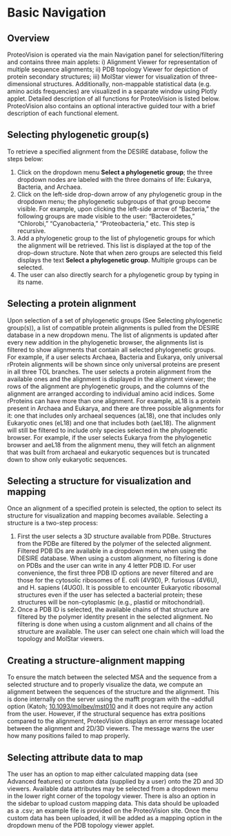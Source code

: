 # Basic Navigation 

## Overview
ProteoVision is operated via the main Navigation panel for selection/filtering and contains three main applets: i) Alignment Viewer for representation of multiple sequence alignments; ii) PDB topology Viewer for depiction of protein secondary structures; iii) MolStar viewer for visualization of three-dimensional structures. Additionally, non-mappable statistical data (e.g. amino acids frequencies) are visualized in a separate window using Plotly applet. Detailed description of all functions for ProteoVision is listed below. ProteoVision also contains an optional interactive guided tour with a brief description of each functional element.

## Selecting phylogenetic group(s) 
To retrieve a specified alignment from the DESIRE database, follow the steps below: 

1. Click on the dropdown menu **Select a phylogenetic group**; the three dropdown nodes are labeled with the three domains of life: Eukarya, Bacteria, and Archaea.
2. Click on the left-side drop-down arrow of any phylogenetic group in the dropdown menu; the phylogenetic subgroups of that group become visible. For example, upon clicking the left-side arrow of “Bacteria,” the following groups are made visible to the user: “Bacteroidetes,” “Chlorobi,” “Cyanobacteria,” “Proteobacteria,” etc. This step is recursive.
3. Add a phylogenetic group to the list of phylogenetic groups for which the alignment will be retrieved. This list is displayed at the top of the drop-down structure. Note that when zero groups are selected this field displays the text **Select a phylogenetic group**. Multiple groups can be selected.
4. The user can also directly search for a phylogenetic group by typing in its name.

## Selecting a protein alignment
Upon selection of a set of phylogenetic groups (See Selecting phylogenetic group(s)), a list of compatible protein alignments is pulled from the DESIRE database in a new dropdown menu. The list of alignments is updated after every new addition in the phylogenetic browser, the alignments list is filtered to show alignments that contain all selected phylogenetic groups. For example, if a user selects Archaea, Bacteria and Eukarya, only universal rProtein alignments will be shown since only universal proteins are present in all three TOL branches. The user selects a protein alignment from the available ones and the alignment is displayed in the alignment viewer; the rows of the alignment are phylogenetic groups, and the columns of the alignment are arranged according to individual amino acid indices. 
Some rProteins can have more than one alignment. For example, aL18 is a protein present in Archaea and Eukarya, and there are three possible alignments for it: one that includes only archaeal sequences (aL18), one that includes only Eukaryotic ones (eL18) and one that includes both (aeL18). The alignment will still be filtered to include only species selected in the phylogenetic browser. For example, if the user selects Eukarya from the phylogenetic browser and aeL18 from the alignment menu, they will fetch an alignment that was built from archaeal and eukaryotic sequences but is truncated down to show only eukaryotic sequences.

## Selecting a structure for visualization and mapping
Once an alignment of a specified protein is selected, the option to select its structure for visualization and mapping becomes available. Selecting a structure is a two-step process:

1. First the user selects a 3D structure available from PDBe. Structures from the PDBe are filtered by the polymer of the selected alignment. Filtered PDB IDs are available in a dropdown menu when using the DESIRE database. When using a custom alignment, no filtering is done on PDBs and the user can write in any 4 letter PDB ID. For user convenience, the first three PDB ID options are never filtered and are those for the cytosolic ribosomes of E. coli (4V9D), P. furiosus (4V6U), and H. sapiens (4UG0). It is possible to encounter Eukaryotic ribosomal structures even if the user has selected a bacterial protein; these structures will be non-cytoplasmic (e.g., plastid or mitochondrial).
2. Once a PDB ID is selected, the available chains of that structure are filtered by the polymer identity present in the selected alignment. No filtering is done when using a custom alignment and all chains of the structure are available. The user can select one chain which will load the topology and MolStar viewers. 

## Creating a structure-alignment mapping
To ensure the match between the selected MSA and the sequence from a selected structure and to properly visualize the data, we compute an alignment between the sequences of the structure and the alignment. This is done internally on the server using the mafft program with the –addfull option (Katoh; [10.1093/molbev/mst010](https://doi.org/10.1093/molbev/mst010) and it does not require any action from the user. However, if the structural sequence has extra positions compared to the alignment, ProteoVision displays an error message located between the alignment and 2D/3D viewers. The message warns the user how many positions failed to map properly.

## Selecting attribute data to map
The user has an option to map either calculated mapping data (see Advanced features) or custom data (supplied by a user) onto the 2D and 3D viewers. Available data attributes may be selected from a dropdown menu in the lower right corner of the topology viewer. There is also an option in the sidebar to upload custom mapping data. This data should be uploaded as a .csv; an example file is provided on the ProteoVision site. Once the custom data has been uploaded, it will be added as a mapping option in the dropdown menu of the PDB topology viewer applet. 
